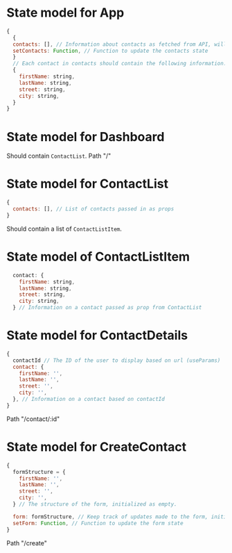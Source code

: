 # State model for App 
```js
{
  {
  contacts: [], // Information about contacts as fetched from API, will be passed to other components as props
  setContacts: Function, // Function to update the contacts state
  }
  // Each contact in contacts should contain the following information:
  {
    firstName: string,
    lastName: string,
    street: string,
    city: string,
  }
}
```
# State model for Dashboard
Should contain `ContactList`.
Path "/"

# State model for ContactList
```js
{
  contacts: [], // List of contacts passed in as props
}
```
Should contain a list of `ContactListItem`.

# State model of ContactListItem
```js
  contact: {
    firstName: string,
    lastName: string,
    street: string,
    city: string,
  } // Information on a contact passed as prop from ContactList
```

# State model for ContactDetails
```js
{
  contactId // The ID of the user to display based on url (useParams)
  contact: {
    firstName: '',
    lastName: '',
    street: '',
    city: '',
  }, // Information on a contact based on contactId
}
```
Path "/contact/:id"

# State model for CreateContact
```js
{
  formStructure = {
    firstName: '',
    lastName: '',
    street: '',
    city: '',
  } // The structure of the form, initialized as empty.

  form: formStructure, // Keep track of updates made to the form, initialized as formStructure
  setForm: Function, // Function to update the form state
}
```
Path "/create"
